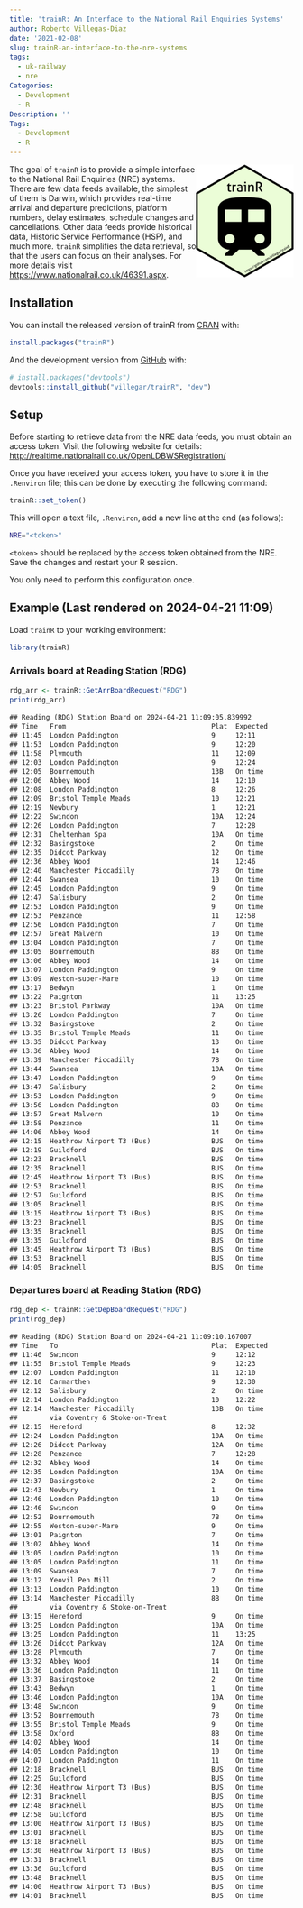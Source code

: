 ```yaml
---
title: 'trainR: An Interface to the National Rail Enquiries Systems'
author: Roberto Villegas-Diaz
date: '2021-02-08'
slug: trainR-an-interface-to-the-nre-systems
tags:
  - uk-railway
  - nre
Categories:
  - Development
  - R
Description: ''
Tags:
  - Development
  - R
---
```


<img src="https://raw.githubusercontent.com/villegar/trainR/main/inst/images/logo.png" alt="logo" align="right" height=200px/>

The goal of `trainR` is to provide a simple interface to the 
National Rail Enquiries (NRE) systems. There are few data feeds 
available, the simplest of them is Darwin, which provides real-time 
arrival and departure predictions, platform numbers, delay estimates, 
schedule changes and cancellations. Other data feeds provide historical 
data, Historic Service Performance (HSP), and much more. `trainR` 
simplifies the data retrieval, so that the users can focus on their 
analyses. For more details visit 
https://www.nationalrail.co.uk/46391.aspx.

## Installation

You can install the released version of trainR from [CRAN](https://CRAN.R-project.org) with:

``` r
install.packages("trainR")
```

And the development version from [GitHub](https://github.com/) with:

``` r
# install.packages("devtools")
devtools::install_github("villegar/trainR", "dev")
```

## Setup
Before starting to retrieve data from the NRE data feeds, you must obtain an access token. 
Visit the following website for details: http://realtime.nationalrail.co.uk/OpenLDBWSRegistration/

Once you have received your access token, you have to store it in the `.Renviron` file; this can be 
done by executing the following command:


```r
trainR::set_token()
```

This will open a text file, `.Renviron`, add a new line at the end (as follows):

```bash
NRE="<token>"
```

`<token>` should be replaced by the access token obtained from the NRE. Save the changes and restart 
your R session.

You only need to perform this configuration once.

## Example (Last rendered on 2024-04-21 11:09)

Load `trainR` to your working environment:

```r
library(trainR)
```

### Arrivals board at Reading Station (RDG)


```r
rdg_arr <- trainR::GetArrBoardRequest("RDG")
print(rdg_arr)
```

```
## Reading (RDG) Station Board on 2024-04-21 11:09:05.839992
## Time   From                                    Plat  Expected
## 11:45  London Paddington                       9     12:11
## 11:53  London Paddington                       9     12:20
## 11:58  Plymouth                                11    12:09
## 12:03  London Paddington                       9     12:24
## 12:05  Bournemouth                             13B   On time
## 12:06  Abbey Wood                              14    12:10
## 12:08  London Paddington                       8     12:26
## 12:09  Bristol Temple Meads                    10    12:21
## 12:19  Newbury                                 1     12:21
## 12:22  Swindon                                 10A   12:24
## 12:26  London Paddington                       7     12:28
## 12:31  Cheltenham Spa                          10A   On time
## 12:32  Basingstoke                             2     On time
## 12:35  Didcot Parkway                          12    On time
## 12:36  Abbey Wood                              14    12:46
## 12:40  Manchester Piccadilly                   7B    On time
## 12:44  Swansea                                 10    On time
## 12:45  London Paddington                       9     On time
## 12:47  Salisbury                               2     On time
## 12:53  London Paddington                       9     On time
## 12:53  Penzance                                11    12:58
## 12:56  London Paddington                       7     On time
## 12:57  Great Malvern                           10    On time
## 13:04  London Paddington                       7     On time
## 13:05  Bournemouth                             8B    On time
## 13:06  Abbey Wood                              14    On time
## 13:07  London Paddington                       9     On time
## 13:09  Weston-super-Mare                       10    On time
## 13:17  Bedwyn                                  1     On time
## 13:22  Paignton                                11    13:25
## 13:23  Bristol Parkway                         10A   On time
## 13:26  London Paddington                       7     On time
## 13:32  Basingstoke                             2     On time
## 13:35  Bristol Temple Meads                    11    On time
## 13:35  Didcot Parkway                          13    On time
## 13:36  Abbey Wood                              14    On time
## 13:39  Manchester Piccadilly                   7B    On time
## 13:44  Swansea                                 10A   On time
## 13:47  London Paddington                       9     On time
## 13:47  Salisbury                               2     On time
## 13:53  London Paddington                       9     On time
## 13:56  London Paddington                       8B    On time
## 13:57  Great Malvern                           10    On time
## 13:58  Penzance                                11    On time
## 14:06  Abbey Wood                              14    On time
## 12:15  Heathrow Airport T3 (Bus)               BUS   On time
## 12:19  Guildford                               BUS   On time
## 12:23  Bracknell                               BUS   On time
## 12:35  Bracknell                               BUS   On time
## 12:45  Heathrow Airport T3 (Bus)               BUS   On time
## 12:53  Bracknell                               BUS   On time
## 12:57  Guildford                               BUS   On time
## 13:05  Bracknell                               BUS   On time
## 13:15  Heathrow Airport T3 (Bus)               BUS   On time
## 13:23  Bracknell                               BUS   On time
## 13:35  Bracknell                               BUS   On time
## 13:35  Guildford                               BUS   On time
## 13:45  Heathrow Airport T3 (Bus)               BUS   On time
## 13:53  Bracknell                               BUS   On time
## 14:05  Bracknell                               BUS   On time
```

### Departures board at Reading Station (RDG)


```r
rdg_dep <- trainR::GetDepBoardRequest("RDG")
print(rdg_dep)
```

```
## Reading (RDG) Station Board on 2024-04-21 11:09:10.167007
## Time   To                                      Plat  Expected
## 11:46  Swindon                                 9     12:12
## 11:55  Bristol Temple Meads                    9     12:23
## 12:07  London Paddington                       11    12:10
## 12:10  Carmarthen                              9     12:30
## 12:12  Salisbury                               2     On time
## 12:14  London Paddington                       10    12:22
## 12:14  Manchester Piccadilly                   13B   On time
##        via Coventry & Stoke-on-Trent           
## 12:15  Hereford                                8     12:32
## 12:24  London Paddington                       10A   On time
## 12:26  Didcot Parkway                          12A   On time
## 12:28  Penzance                                7     12:28
## 12:32  Abbey Wood                              14    On time
## 12:35  London Paddington                       10A   On time
## 12:37  Basingstoke                             2     On time
## 12:43  Newbury                                 1     On time
## 12:46  London Paddington                       10    On time
## 12:46  Swindon                                 9     On time
## 12:52  Bournemouth                             7B    On time
## 12:55  Weston-super-Mare                       9     On time
## 13:01  Paignton                                7     On time
## 13:02  Abbey Wood                              14    On time
## 13:05  London Paddington                       10    On time
## 13:05  London Paddington                       11    On time
## 13:09  Swansea                                 7     On time
## 13:12  Yeovil Pen Mill                         2     On time
## 13:13  London Paddington                       10    On time
## 13:14  Manchester Piccadilly                   8B    On time
##        via Coventry & Stoke-on-Trent           
## 13:15  Hereford                                9     On time
## 13:25  London Paddington                       10A   On time
## 13:25  London Paddington                       11    13:25
## 13:26  Didcot Parkway                          12A   On time
## 13:28  Plymouth                                7     On time
## 13:32  Abbey Wood                              14    On time
## 13:36  London Paddington                       11    On time
## 13:37  Basingstoke                             2     On time
## 13:43  Bedwyn                                  1     On time
## 13:46  London Paddington                       10A   On time
## 13:48  Swindon                                 9     On time
## 13:52  Bournemouth                             7B    On time
## 13:55  Bristol Temple Meads                    9     On time
## 13:58  Oxford                                  8B    On time
## 14:02  Abbey Wood                              14    On time
## 14:05  London Paddington                       10    On time
## 14:07  London Paddington                       11    On time
## 12:18  Bracknell                               BUS   On time
## 12:25  Guildford                               BUS   On time
## 12:30  Heathrow Airport T3 (Bus)               BUS   On time
## 12:31  Bracknell                               BUS   On time
## 12:48  Bracknell                               BUS   On time
## 12:58  Guildford                               BUS   On time
## 13:00  Heathrow Airport T3 (Bus)               BUS   On time
## 13:01  Bracknell                               BUS   On time
## 13:18  Bracknell                               BUS   On time
## 13:30  Heathrow Airport T3 (Bus)               BUS   On time
## 13:31  Bracknell                               BUS   On time
## 13:36  Guildford                               BUS   On time
## 13:48  Bracknell                               BUS   On time
## 14:00  Heathrow Airport T3 (Bus)               BUS   On time
## 14:01  Bracknell                               BUS   On time
```
